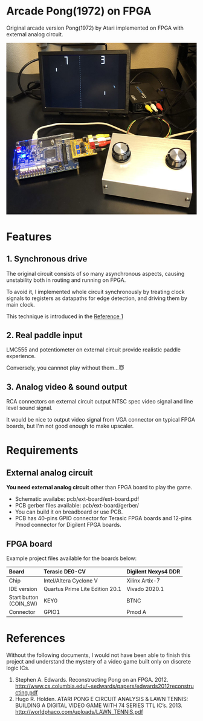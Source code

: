 # Arcade Pong(1972) on FPGA
Original arcade version Pong(1972) by Atari implemented on FPGA with external analog circuit. 

![alt text](https://github.com/bellwood420/pong-arcade-fpga/blob/master/image.jpg?raw=true "Image")


# Features

## 1. Synchronous drive

The original circuit consists of so many asynchronous aspects, causing unstability both in routing and running on FPGA.  

To avoid it, I implemented whole circuit synchronously by treating clock signals to registers as datapaths for edge detection,
and driving them by main clock.  

This technique is introduced in the [Reference 1](#References)

## 2. Real paddle input

LMC555 and potentiometer on external circuit provide realistic paddle experience.  

Conversely, you cannnot play without them...😇

## 3. Analog video & sound output

RCA connectors on external circuit output NTSC spec video signal and line level sound signal.  

It would be nice to output video signal from VGA connector on typical FPGA boards, but I'm not good enough to make upscaler. 


# Requirements

## External analog circuit
**You need external analog circuit** other than FPGA board to play the game.
- Schematic availabe: pcb/ext-board/ext-board.pdf
- PCB gerber files available: pcb/ext-board/gerber/
- You can build it on breadboard or use PCB.
- PCB has 40-pins GPIO connector for Terasic FPGA boards and 12-pins Pmod connector for Digilent FPGA boards.

## FPGA board

Example project files available for the boards below:

| Board | Terasic DE0-CV | Digilent Nexys4 DDR |
|:---|:---|:---|
|Chip|Intel/Altera Cyclone V|Xilinx Artix-7|
|IDE version|Quartus Prime Lite Edition 20.1|Vivado 2020.1|
|Start button <br> (COIN_SW)|KEY0|BTNC|
|Connector|GPIO1|Pmod A|


# References
Without the following documents, I would not have been able to finish this project and understand the mystery of a video game built only on discrete logic ICs. 

1. Stephen A. Edwards. Reconstructing Pong on an FPGA. 2012.  
  http://www.cs.columbia.edu/~sedwards/papers/edwards2012reconstructing.pdf
2. Hugo R. Holden. ATARI PONG E CIRCUIT ANALYSIS & LAWN TENNIS: BUILDING A DIGITAL VIDEO GAME WITH 74 SERIES TTL IC’s. 2013.  
  http://worldphaco.com/uploads/LAWN_TENNIS.pdf
